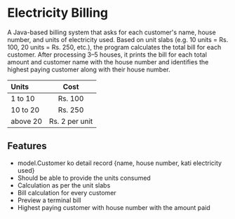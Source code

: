 # Electricity Billing

A Java-based billing system that asks for each customer's name, house number, and units of electricity used. 
Based on  unit slabs (e.g. 10 units = Rs. 100, 20 units = Rs. 250, etc.), the program calculates the total bill for each customer. After processing 3–5 houses, it prints the bill for each total amount and customer name with the house number and identifies the highest paying customer along with their house number.

| Units    |      Cost      |
|:---------|:--------------:|
| 1 to 10  |    Rs. 100     |
| 10 to 20 |    Rs. 250     |
| above 20 | Rs. 2 per unit |


## Features
- model.Customer ko detail record {name, house number, kati electricity used}
- Should be able to provide the units consumed
- Calculation as per the unit slabs
- Bill calculation for every customer
- Preview a terminal bill
- Highest paying customer with house number with the amount paid

